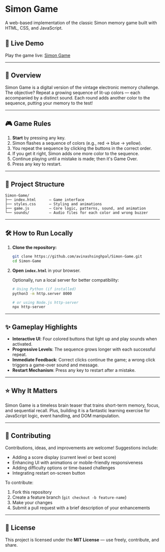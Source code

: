 # Simon Game

A web-based implementation of the classic Simon memory game built with HTML, CSS, and JavaScript.

## 🔗 Live Demo

Play the game live: [Simon Game](https://github.com/avinashsinghpal/Simon-Game.git)

---

## 📖 Overview

Simon Game is a digital version of the vintage electronic memory challenge. The objective? Repeat a growing sequence of lit-up colors — each accompanied by a distinct sound. Each round adds another color to the sequence, putting your memory to the test!

---

## 🎮 Game Rules

1. **Start** by pressing any key.  
2. Simon flashes a sequence of colors (e.g., red → blue → yellow).  
3. You repeat the sequence by clicking the buttons in the correct order.  
4. If you get it right, Simon adds one more color to the sequence.  
5. Continue playing until a mistake is made; then it's Game Over.  
6. Press any key to restart.  

---

## 📂 Project Structure

```
Simon-Game/
├── index.html      — Game interface
├── styles.css      — Styling and animations
├── game.js         — Core logic, patterns, sound, and animation
└── sounds/         — Audio files for each color and wrong buzzer
```

---

## 🛠 How to Run Locally

1. **Clone the repository:**
   ```bash
   git clone https://github.com/avinashsinghpal/Simon-Game.git
   cd Simon-Game
   ```

2. **Open `index.html`** in your browser.  

   Optionally, run a local server for better compatibility:
   ```bash
   # Using Python (if installed)
   python3 -m http.server 8000
   
   # or using Node.js http-server
   npx http-server
   ```

---

## ✨ Gameplay Highlights

- **Interactive UI**: Four colored buttons that light up and play sounds when activated.  
- **Progressive Levels**: The sequence grows longer with each successful repeat.  
- **Immediate Feedback**: Correct clicks continue the game; a wrong click triggers a game-over sound and message.  
- **Restart Mechanism**: Press any key to restart after a mistake.  

---

## ⭐ Why It Matters

Simon Game is a timeless brain teaser that trains short-term memory, focus, and sequential recall. Plus, building it is a fantastic learning exercise for JavaScript logic, event handling, and DOM manipulation.

---

## 🤝 Contributing

Contributions, ideas, and improvements are welcome! Suggestions include:
- Adding a score display (current level or best score)  
- Enhancing UI with animations or mobile-friendly responsiveness  
- Adding difficulty options or time-based challenges  
- Integrating restart on-screen button  

To contribute:
1. Fork this repository  
2. Create a feature branch (`git checkout -b feature-name`)  
3. Make your changes  
4. Submit a pull request with a brief description of your enhancements  

---

## 📜 License

This project is licensed under the **MIT License** — use freely, contribute, and share.
